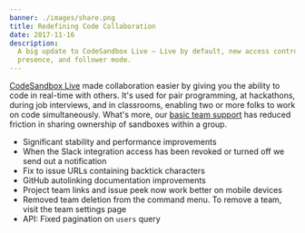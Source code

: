 ```yaml
---
banner: ./images/share.png
title: Redefining Code Collaboration
date: 2017-11-16
description:
  A big update to CodeSandbox Live — Live by default, new access controls,
  presence, and follower mode.
---
```


[CodeSandbox Live](/post/introducing-codesandbox-live-real-time-code-collaboration-in-the-browser)
made collaboration easier by giving you the ability to code in real-time with
others. It's used for pair programming, at hackathons, during job interviews,
and in classrooms, enabling two or more folks to work on code simultaneously.
What's more, our [basic team support](/dashboard/teams/new) has reduced friction
in sharing ownership of sandboxes within a group.

<ul>
<li>Significant stability and performance improvements</li>
<li>When the Slack integration access has been revoked or turned off we send out a notification</li>
<li>Fix to issue URLs containing backtick characters</li>
<li>GitHub autolinking documentation improvements</li>
<li>Project team links and issue peek now work better on mobile devices</li>
<li>Removed team deletion from the command menu. To remove a team, visit the team settings page</li>
<li>API: Fixed pagination on <code>users</code> query</li>
</ul>

